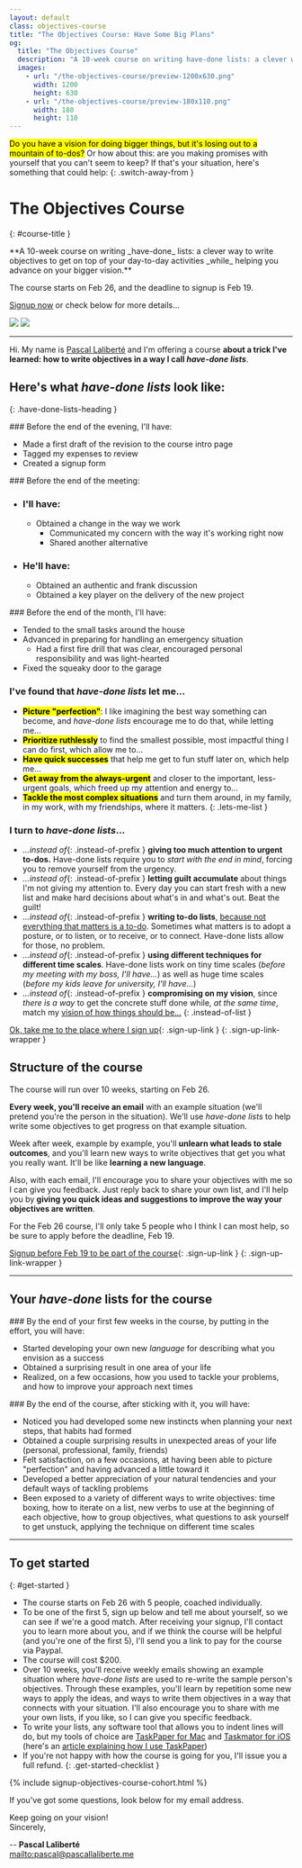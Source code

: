 ```yaml
---
layout: default
class: objectives-course
title: "The Objectives Course: Have Some Big Plans"
og:
  title: "The Objectives Course"
  description: "A 10-week course on writing have-done lists: a clever way to write objectives to get on top of your day-to-day activities while helping you advance on your bigger picture vision"
  images:
    - url: "/the-objectives-course/preview-1200x630.png"
      width: 1200
      height: 630
    - url: "/the-objectives-course/preview-180x110.png"
      width: 180
      height: 110
---
```


<mark>Do you have a vision for doing bigger things, but it's losing out to a mountain of to-dos?</mark> Or how about this: are you making promises with yourself that you can't seem to keep? If that's your situation, here's something that could help:
{: .switch-away-from }

# The Objectives Course
{: #course-title }

<div class="intro" markdown="1">
**A 10-week course on writing _have-done_ lists: a clever way to write objectives to get on top of your day-to-day activities _while_ helping you advance on your bigger vision.**

The course starts on Feb 26, and the deadline to signup is Feb 19.

[Signup now](#get-started) or check below for more details...
</div>

<div class="img-responsive-wrapper">
  <img class="img-responsive img-responsive-mobile" src="./todos-vision-mobile.jpg">
  <img class="img-responsive img-responsive-full" src="./todos-vision.jpg">
</div>


***

Hi. My name is [Pascal Laliberté](/) and I'm offering a course **about a trick I've learned: how to write objectives in a way I call _have-done lists_**.

## Here's what **_have-done lists_** look like:
{: .have-done-lists-heading }

<div class="have-done-lists" markdown="1">

<div class="have-done-list" markdown="1">
### Before the end of the evening, I'll have:

* Made a first draft of the revision to the course intro page
* Tagged my expenses to review
* Created a signup form
</div>

<div class="have-done-list" markdown="1">
### Before the end of the meeting:

* ### I'll have:
  * Obtained a change in the way we work
    * Communicated my concern with the way it's working right now
    * Shared another alternative
* ### He'll have:
  * Obtained an authentic and frank discussion
  * Obtained a key player on the delivery of the new project
</div>

<div class="have-done-list" markdown="1">
### Before the end of the month, I'll have:

* Tended to the small tasks around the house
* Advanced in preparing for handling an emergency situation
  * Had a first fire drill that was clear, encouraged personal responsibility and was light-hearted
* Fixed the squeaky door to the garage
</div>
</div>

### I've found that _have-done lists_ let me...

* **<mark>Picture "perfection"</mark>**: I like imagining the best way something can become, and _have-done lists_ encourage me to do that, while letting me...
* **<mark>Prioritize ruthlessly</mark>** to find the smallest possible, most impactful thing I can do first, which allow me to...
* **<mark>Have quick successes</mark>** that help me get to fun stuff later on, which help me...
* **<mark>Get away from the always-urgent</mark>** and closer to the important, less-urgent goals, which freed up my attention and energy to...
* **<mark>Tackle the most complex situations</mark>** and turn them around, in my family, in my work, with my friendships, where it matters.
{: .lets-me-list }

### I turn to _have-done lists_...

* *...instead of*{: .instead-of-prefix } **giving too much attention to urgent to-dos.** Have-done lists require you to _start with the end in mind_, forcing you to remove yourself from the urgency.
* *...instead of*{: .instead-of-prefix } **letting guilt accumulate** about things I'm not giving my attention to. Every day you can start fresh with a new list and make hard decisions about what's in and what's out. Beat the guilt!
* *...instead of*{: .instead-of-prefix } **writing to-do lists**, [because not everything that matters is a to-do](https://medium.com/@pascallaliberte/what-to-dos-cant-do-9e4568c7a901#.t9c97ucct). Sometimes what matters is to adopt a posture, or to listen, or to receive, or to connect. Have-done lists allow for those, no problem.
* *...instead of*{: .instead-of-prefix } **using different techniques for different time scales**. Have-done lists work on tiny time scales (_before my meeting with my boss, I'll have..._) as well as huge time scales (_before my kids leave for university, I'll have..._)
* *...instead of*{: .instead-of-prefix } **compromising on my vision**, since _there is a way_ to get the concrete stuff done while, _at the same time_, match my [vision of how things should be...](https://medium.com/@pascallaliberte/your-ideals-and-their-future-c0cd9966801c#.ci5yc7ss2)
{: .instead-of-list }

[Ok, take me to the place where I sign up](#get-started){: .sign-up-link }
{: .sign-up-link-wrapper }

## Structure of the course

The course will run over 10 weeks, starting on Feb 26.

**Every week, you'll receive an email** with an example situation (we'll pretend you're the person in the situation). We'll use _have-done lists_ to help write some objectives to get progress on that example situation.

Week after week, example by example, you'll **unlearn what leads to stale outcomes**, and you'll learn new ways to write objectives that get you what you really want. It'll be like **learning a new language**.

Also, with each email, I'll encourage you to share your objectives with me so I can give you feedback. Just reply back to share your own list, and I'll help you by **giving you quick ideas and suggestions to improve the way your objectives are written**.

For the Feb 26 course, I'll only take 5 people who I think I can most help, so be sure to apply before the deadline, Feb 19.

[Signup before Feb 19 to be part of the course](#get-started){: .sign-up-link }
{: .sign-up-link-wrapper }

***

## Your _have-done_ lists for the course

<div class="have-done-list course-objectives" markdown="1">
### By the end of your first few weeks in the course, by putting in the effort, you will have:

* Started developing your own new _language_ for describing what you envision as a success
* Obtained a surprising result in one area of your life
* Realized, on a few occasions, how you used to tackle your problems, and how to improve your approach next times
</div>

<div class="have-done-list course-objectives" markdown="1">
### By the end of the course, after sticking with it, you will have:

* Noticed you had developed some new instincts when planning your next steps, that habits had formed
* Obtained a couple surprising results in unexpected areas of your life (personal, professional, family, friends)
* Felt satisfaction, on a few occasions, at having been able to picture "perfection" and having advanced a little toward it
* Developed a better appreciation of your natural tendencies and your default ways of tackling problems
* Been exposed to a variety of different ways to write objectives: time boxing, how to iterate on a list, new verbs to use at the beginning of each objective, how to group objectives, what questions to ask yourself to get unstuck, applying the technique on different time scales
</div>

***

## To get started
{: #get-started }

* The course starts on Feb 26 with 5 people, coached individually.
* To be one of the first 5, sign up below and tell me about yourself, so we can see if we're a good match. After receiving your signup, I'll contact you to learn more about you, and if we think the course will be helpful (and you're one of the first 5), I'll send you a link to pay for the course via Paypal.
* The course will cost $200.
* Over 10 weeks, you'll receive weekly emails showing an example situation where _have-done lists_ are used to re-write the sample person's objectives. Through these examples, you'll learn by repetition some new ways to apply the ideas, and ways to write them objectives in a way that connects with your situation. I'll also encourage you to share with me your own lists, if you like, so I can give you specific feedback.
* To write your lists, any software tool that allows you to indent lines will do, but my tools of choice are [TaskPaper for Mac](https://taskpaper.com) and [Taskmator for iOS][taskmator] (here's an [article explaining how I use TaskPaper][taskpaperarticle])
* If you're not happy with how the course is going for you, I'll issue you a full refund.
{: .get-started-checklist }

[taskmator]: https://itunes.apple.com/app/taskmator-taskpaper-client/id806250172?mt=8
[taskpaperarticle]: https://medium.com/@pascallaliberte/how-i-use-taskpaper-objectives-not-to-dos-d7183a318a83#.ytv94pwjd

{% include signup-objectives-course-cohort.html %}

If you've got some questions, look below for my email address.

Keep going on your vision!  
Sincerely,

--
**Pascal Laliberté**<br>
<mailto:pascal@pascallaliberte.me>
